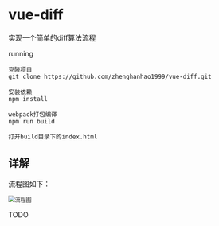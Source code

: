 # vue-diff

实现一个简单的diff算法流程

running
```
克隆项目
git clone https://github.com/zhenghanhao1999/vue-diff.git

安装依赖
npm install

webpack打包编译
npm run build

打开build目录下的index.html
```

## 详解

流程图如下：

<img src="G:\vue-diff\流程图.PNG" alt="流程图" style="zoom: 80%;" />

TODO
